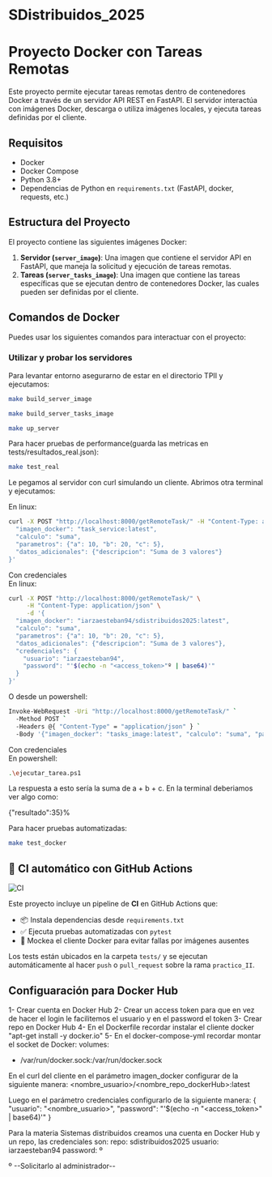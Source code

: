 # SDistribuidos_2025

# Proyecto Docker con Tareas Remotas

Este proyecto permite ejecutar tareas remotas dentro de contenedores Docker a través de un servidor API REST en FastAPI. El servidor interactúa con imágenes Docker, descarga o utiliza imágenes locales, y ejecuta tareas definidas por el cliente.

## Requisitos

- Docker
- Docker Compose
- Python 3.8+
- Dependencias de Python en `requirements.txt` (FastAPI, docker, requests, etc.)

## Estructura del Proyecto

El proyecto contiene las siguientes imágenes Docker:

1. **Servidor (`server_image`)**: Una imagen que contiene el servidor API en FastAPI, que maneja la solicitud y ejecución de tareas remotas.
2. **Tareas (`server_tasks_image`)**: Una imagen que contiene las tareas específicas que se ejecutan dentro de contenedores Docker, las cuales pueden ser definidas por el cliente.

## Comandos de Docker

Puedes usar los siguientes comandos para interactuar con el proyecto:

### Utilizar y probar los servidores

Para levantar entorno asegurarno de estar en el directorio TPII y ejecutamos:

```bash
make build_server_image
```

```bash
make build_server_tasks_image
```

```bash
make up_server
```

Para hacer pruebas de performance(guarda las metricas en tests/resultados_real.json):

```bash
make test_real
```

Le pegamos al servidor con curl simulando un cliente. Abrimos otra terminal y ejecutamos:

En linux:

```bash
curl -X POST "http://localhost:8000/getRemoteTask/" -H "Content-Type: application/json" -d '{
  "imagen_docker": "task_service:latest",
  "calculo": "suma",
  "parametros": {"a": 10, "b": 20, "c": 5},
  "datos_adicionales": {"descripcion": "Suma de 3 valores"}
}'
```

Con credenciales  
En linux:

```bash
curl -X POST "http://localhost:8000/getRemoteTask/" \
     -H "Content-Type: application/json" \
     -d '{
  "imagen_docker": "iarzaesteban94/sdistribuidos2025:latest",
  "calculo": "suma",
  "parametros": {"a": 10, "b": 20, "c": 5},
  "datos_adicionales": {"descripcion": "Suma de 3 valores"},
  "credenciales": {
    "usuario": "iarzaesteban94",
    "password": "'$(echo -n "<access_token>"º | base64)'"
  }
}'
```

O desde un powershell:

```bash
Invoke-WebRequest -Uri "http://localhost:8000/getRemoteTask/" `
  -Method POST `
  -Headers @{ "Content-Type" = "application/json" } `
  -Body '{"imagen_docker": "tasks_image:latest", "calculo": "suma", "parametros": {"a": 10, "b": 20, "c": 5}, "datos_adicionales": {"descripcion": "Suma de 3 valores"}}'
```

Con credenciales  
En powershell:
```bash
.\ejecutar_tarea.ps1
```

La respuesta a esto sería la suma de a + b + c. En la terminal deberiamos ver algo como:

{"resultado":35}%

Para hacer pruebas automatizadas:

```bash
make test_docker
```

## 🧪 CI automático con GitHub Actions

![CI](https://github.com/iarzaesteban/SDistribuidos_2025/actions/workflows/ci.yml/badge.svg?branch=practico_II)

Este proyecto incluye un pipeline de **CI** en GitHub Actions que:

- 📦 Instala dependencias desde `requirements.txt`
- ✅ Ejecuta pruebas automatizadas con `pytest`
- 🧪 Mockea el cliente Docker para evitar fallas por imágenes ausentes

Los tests están ubicados en la carpeta `tests/` y se ejecutan automáticamente al hacer `push` o `pull_request` sobre la rama `practico_II`.

## Configuaración para Docker Hub

1- Crear cuenta en Docker Hub
2- Crear un access token para que en vez de hacer el login le facilitemos el usuario y en el password el token
3- Crear repo en Docker Hub
4- En el Dockerfile recordar instalar el cliente docker "apt-get install -y docker.io"
5- En el docker-compose-yml recordar montar el socket de Docker:
volumes:

- /var/run/docker.sock:/var/run/docker.sock

En el curl del cliente en el parámetro imagen_docker configurar de la siguiente manera:
<nombre_usuario>/<nombre_repo_dockerHub>:latest

Luego en el parámetro credenciales configurarlo de la siguiente manera:
{
"usuario": "<nombre_usuario>",
"password": "'$(echo -n "<access_token>" | base64)'"
}

Para la materia Sistemas distribuidos creamos una cuenta en Docker Hub y un repo, las credenciales son:
repo: sdistribuidos2025
usuario: iarzaesteban94
password: º

º --Solicitarlo al administrador--
